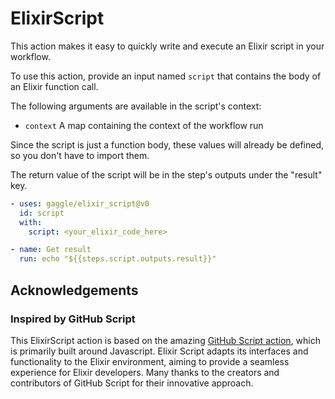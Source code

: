 # ElixirScript

This action makes it easy to quickly write and execute an Elixir script in your workflow.

To use this action, provide an input named `script` that contains the body of an Elixir function call.

The following arguments are available in the script's context:

* `context` A map containing the context of the workflow run

Since the script is just a function body, these values will already be defined, so you don't have to import them.

The return value of the script will be in the step's outputs under the "result" key.

```yaml
- uses: gaggle/elixir_script@v0
  id: script
  with:
    script: <your_elixir_code_here>

- name: Get result
  run: echo "${{steps.script.outputs.result}}"
```

## Acknowledgements

### Inspired by GitHub Script

This ElixirScript action is based on the amazing [GitHub Script action][github-script],
which is primarily built around Javascript.
Elixir Script adapts its interfaces and functionality to the Elixir environment,
aiming to provide a seamless experience for Elixir developers.
Many thanks to the creators and contributors of GitHub Script for their innovative approach.

[github-script]: https://github.com/marketplace/actions/github-script

[tentacat]: https://github.com/edgurgel/tentacat
